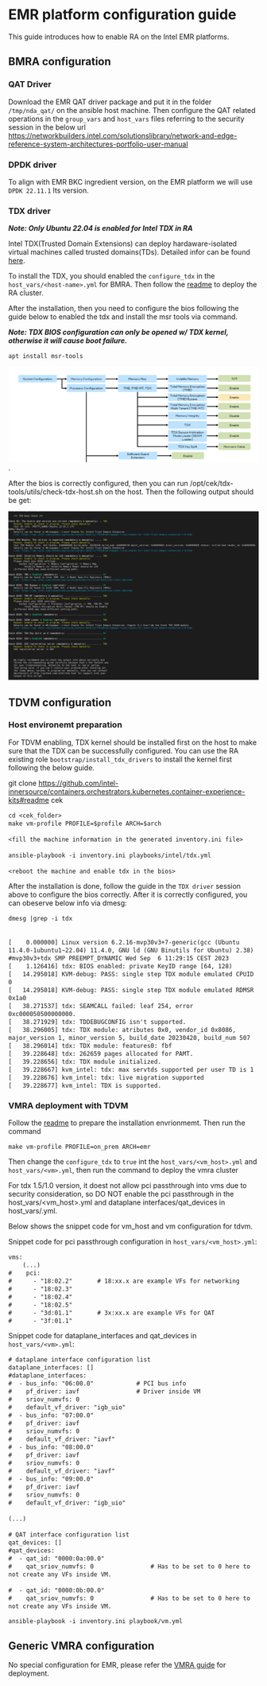 # EMR platform configuration guide

This guide introduces how to enable RA on the Intel EMR platforms.

## BMRA configuration
### QAT Driver
Download the EMR QAT driver package and put it in the folder ``/tmp/nda_qat/`` on the ansible host machine. Then configure the QAT related operations in the ``group_vars`` and ``host_vars`` files referring to the security session in the below url
<https://networkbuilders.intel.com/solutionslibrary/network-and-edge-reference-system-architectures-portfolio-user-manual> 

### DPDK driver
To align with EMR BKC ingredient version, on the EMR platform we will use ```DPDK 22.11.1``` lts version.

### TDX driver

***Note: Only Ubuntu 22.04 is enabled for Intel TDX in RA***

Intel TDX(Trusted Domain Extensions) can deploy hardaware-isolated virtual machines called trusted domains(TDs). Detailed infor can be found [here](https://www.intel.com/content/www/us/en/developer/articles/technical/intel-trust-domain-extensions.html).


To install the TDX, you should enabled the ``configure_tdx`` in the ``host_vars/<host-name>.yml`` for BMRA. Then follow the [readme](https://github.com/intel-innersource/containers.orchestrators.kubernetes.container-experience-kits#readme) to deploy the RA cluster.

After the installation, then you need to configure the bios following the guide below to enabled the tdx and install the msr tools via command.

***Note: TDX BIOS configuration can only be opened w/ TDX kernel, otherwise it will cause boot failure.***

```
apt install msr-tools
```
![Alt text](images/tdx-bios-configure.png).

After the bios is correctly configured, then you can run /opt/cek/tdx-tools/utils/check-tdx-host.sh on the host. Then the following output should be get:

![Alt text](images/tdx-host-check.png)

## TDVM configuration
### Host environemt preparation

For TDVM enabling, TDX kernel should be installed first on the host to make sure that the TDX can be successfully configured. You can use the RA existing role ``bootstrap/install_tdx_drivers`` to install the kernel first following the below guide.

git clone https://github.com/intel-innersource/containers.orchestrators.kubernetes.container-experience-kits#readme cek

```
cd <cek_folder>
make vm-profile PROFILE=$profile ARCH=$arch

<fill the machine information in the generated inventory.ini file>

ansible-playbook -i inventory.ini playbooks/intel/tdx.yml

<reboot the machine and enable tdx in the bios>

```


After the installation is done, follow the guide in the ``TDX driver`` session above to configure the bios correctly. After it is correctly configured, you can obeserve below info via dmesg:
```
dmesg |grep -i tdx


[    0.000000] Linux version 6.2.16-mvp30v3+7-generic(gcc (Ubuntu 11.4.0-1ubuntu1~22.04) 11.4.0, GNU ld (GNU Binutils for Ubuntu) 2.38) #mvp30v3+tdx SMP PREEMPT_DYNAMIC Wed Sep  6 11:29:15 CEST 2023
[    1.126416] tdx: BIOS enabled: private KeyID range [64, 128)
[   14.295018] KVM-debug: PASS: single step TDX module emulated CPUID 0
[   14.295018] KVM-debug: PASS: single step TDX module emulated RDMSR 0x1a0
[   38.271537] tdx: SEAMCALL failed: leaf 254, error 0xc000050500000000.
[   38.271929] tdx: TDDEBUGCONFIG isn't supported.
[   38.296005] tdx: TDX module: atributes 0x0, vendor_id 0x8086, major_version 1, minor_version 5, build_date 20230420, build_num 507
[   38.296014] tdx: TDX module: features0: fbf
[   39.228648] tdx: 262659 pages allocated for PAMT.
[   39.228656] tdx: TDX module initialized.
[   39.228667] kvm_intel: tdx: max servtds supported per user TD is 1
[   39.228676] kvm_intel: tdx: live migration supported
[   39.228677] kvm_intel: TDX is supported.
```

### VMRA deployment with TDVM

Follow the [readme](https://github.com/intel-innersource/containers.orchestrators.kubernetes.container-experience-kits#readme) to prepare the installation envrionmemt. Then run the command
```
make vm-profile PROFILE=on_prem ARCH=emr

```

Then change the ``configure_tdx`` to ``true`` int the ``host_vars/<vm_host>.yml`` and ``host_vars/<vm>.yml``, then run the command to deploy the vmra cluster

For tdx 1.5/1.0 version, it doest not allow pci passthrough into vms due to security consideration, so DO NOT enable the pci passthrough in the host_vars/<vm_host>.yml and dataplane interfaces/qat_devices in host_vars/<vm>.yml.

Below shows the snippet code for vm_host and vm configuration for tdvm.

Snippet code for pci passthrough configuration in ``host_vars/<vm_host>.yml``:
```
vms:
    (...)
#    pci:
#      - "18:02.2"       # 18:xx.x are example VFs for networking
#      - "18:02.3"
#      - "18:02.4"
#      - "18:02.5"
#      - "3d:01.1"       # 3x:xx.x are example VFs for QAT
#      - "3f:01.1"
```

Snippet code for dataplane_interfaces and qat_devices in ``host_vars/<vm>.yml``:

```
# dataplane interface configuration list
dataplane_interfaces: []
#dataplane_interfaces:
#  - bus_info: "06:00.0"            # PCI bus info
#    pf_driver: iavf                # Driver inside VM
#    sriov_numvfs: 0
#    default_vf_driver: "igb_uio"
#  - bus_info: "07:00.0"
#    pf_driver: iavf
#    sriov_numvfs: 0
#    default_vf_driver: "iavf"
#  - bus_info: "08:00.0"
#    pf_driver: iavf
#    sriov_numvfs: 0
#    default_vf_driver: "iavf"
#  - bus_info: "09:00.0"
#    pf_driver: iavf
#    sriov_numvfs: 0
#    default_vf_driver: "igb_uio"

(...)

# QAT interface configuration list
qat_devices: []
#qat_devices:
#  - qat_id: "0000:0a:00.0"
#    qat_sriov_numvfs: 0                # Has to be set to 0 here to not create any VFs inside VM.

#  - qat_id: "0000:0b:00.0"
#    qat_sriov_numvfs: 0                # Has to be set to 0 here to not create any VFs inside VM.
```

```
ansible-playbook -i inventory.ini playbook/vm.yml
```



## Generic VMRA configuration
No special configuration for EMR, please refer the [VMRA guide](https://networkbuilders.intel.com/solutionslibrary/network-and-edge-virtual-machine-reference-system-architecture-user-guide) for deployment.
